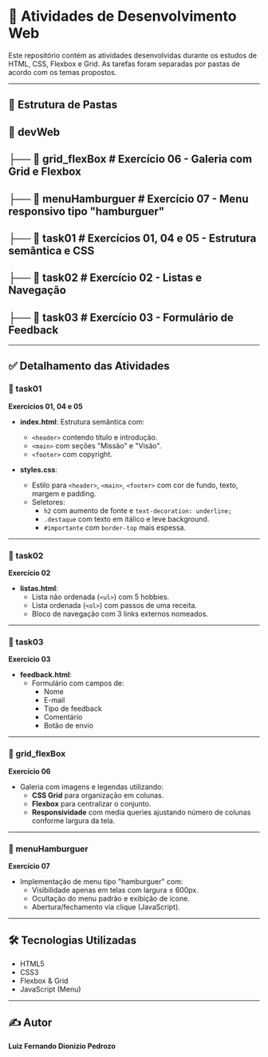
# 📘 Atividades de Desenvolvimento Web

Este repositório contém as atividades desenvolvidas durante os estudos de HTML, CSS, Flexbox e Grid. As tarefas foram separadas por pastas de acordo com os temas propostos.

---

## 📁 Estrutura de Pastas

## 📂 devWeb
## ├── 📂 grid_flexBox # Exercício 06 - Galeria com Grid e Flexbox
## ├── 📂 menuHamburguer # Exercício 07 - Menu responsivo tipo "hamburguer"
## ├── 📂 task01 # Exercícios 01, 04 e 05 - Estrutura semântica e CSS
## ├── 📂 task02 # Exercício 02 - Listas e Navegação
## ├── 📂 task03 # Exercício 03 - Formulário de Feedback

---

## ✅ Detalhamento das Atividades

### 📂 task01
**Exercícios 01, 04 e 05**

- **index.html**: Estrutura semântica com:
  - `<header>` contendo título e introdução.
  - `<main>` com seções "Missão" e "Visão".
  - `<footer>` com copyright.

- **styles.css**:
  - Estilo para `<header>`, `<main>`, `<footer>` com cor de fundo, texto, margem e padding.
  - Seletores:
    - `h2` com aumento de fonte e `text-decoration: underline;`
    - `.destaque` com texto em itálico e leve background.
    - `#importante` com `border-top` mais espessa.

---

### 📂 task02
**Exercício 02**

- **listas.html**:
  - Lista não ordenada (`<ul>`) com 5 hobbies.
  - Lista ordenada (`<ol>`) com passos de uma receita.
  - Bloco de navegação com 3 links externos nomeados.

---

### 📂 task03
**Exercício 03**

- **feedback.html**:
  - Formulário com campos de:
    - Nome
    - E-mail
    - Tipo de feedback
    - Comentário
    - Botão de envio

---

### 📂 grid_flexBox
**Exercício 06**

- Galeria com imagens e legendas utilizando:
  - **CSS Grid** para organização em colunas.
  - **Flexbox** para centralizar o conjunto.
  - **Responsividade** com media queries ajustando número de colunas conforme largura da tela.

---

### 📂 menuHamburguer
**Exercício 07**

- Implementação de menu tipo "hamburguer" com:
  - Visibilidade apenas em telas com largura ≤ 600px.
  - Ocultação do menu padrão e exibição de ícone.
  - Abertura/fechamento via clique (JavaScript).

---

## 🛠 Tecnologias Utilizadas

- HTML5
- CSS3
- Flexbox & Grid
- JavaScript (Menu)

---

## ✍️ Autor

**Luiz Fernando Dionizio Pedrozo**  
